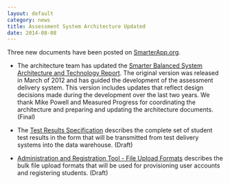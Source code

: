 ```yaml
---
layout: default
category: news
title: Assessment System Architecture Updated
date: 2014-08-08
---
```

Three new documents have been posted on [SmarterApp.org](http://www.smarterapp.org).

* The architecture team has updated the [Smarter Balanced System Architecture and Technology Report](http://www.smarterapp.org/spec/2014/08/07/arch-AssessmentSystemArchitecture.html). The original version was released in March of 2012 and has guided the development of the assessment delivery system. This version includes updates that reflect design decisions made during the development over the last two years. We thank Mike Powell and Measured Progress for coordinating the architecture and preparing and updating the architecture documents. (Final)

* The [Test Results Specification](http://www.smarterapp.org/spec/2014/08/08/specs-TestResultsData.html) describes the complete set of student test results in the form that will be transmitted from test delivery systems into the data warehouse. (Draft)

* [Administration and Registration Tool - File Upload Formats](http://www.smarterapp.org/spec/2014/08/08/specs-ART-Upload.html) describes the bulk file upload formats that will be used for provisioning user accounts and registering students. (Draft)